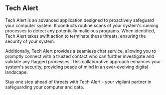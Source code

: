 ## Tech Alert

Tech Alert is an advanced application designed to proactively safeguard your computer system. It conducts routine scans of your system's running processes to detect any potentially malicious programs. When identified, Tech Alert takes swift action to terminate these threats, ensuring the security of your system.

Additionally, Tech Alert provides a seamless chat service, allowing you to promptly connect with a trusted contact who can further investigate and validate any flagged processes. This collaborative approach enhances your system's security, providing peace of mind in an ever-evolving digital landscape.

Stay one step ahead of threats with Tech Alert - your vigilant partner in safeguarding your computer and data.
